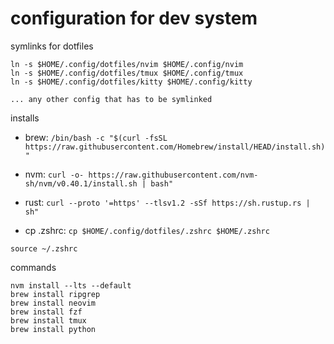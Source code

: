 # configuration for dev system

symlinks for dotfiles
```
ln -s $HOME/.config/dotfiles/nvim $HOME/.config/nvim
ln -s $HOME/.config/dotfiles/tmux $HOME/.config/tmux
ln -s $HOME/.config/dotfiles/kitty $HOME/.config/kitty

... any other config that has to be symlinked
```

installs
* brew: `/bin/bash -c "$(curl -fsSL https://raw.githubusercontent.com/Homebrew/install/HEAD/install.sh)"`
* nvm: `curl -o- https://raw.githubusercontent.com/nvm-sh/nvm/v0.40.1/install.sh | bash"`
* rust: `curl --proto '=https' --tlsv1.2 -sSf https://sh.rustup.rs | sh"`

* cp .zshrc: `cp $HOME/.config/dotfiles/.zshrc $HOME/.zshrc`

`source ~/.zshrc`

commands
```
nvm install --lts --default
brew install ripgrep
brew install neovim
brew install fzf
brew install tmux
brew install python
```
